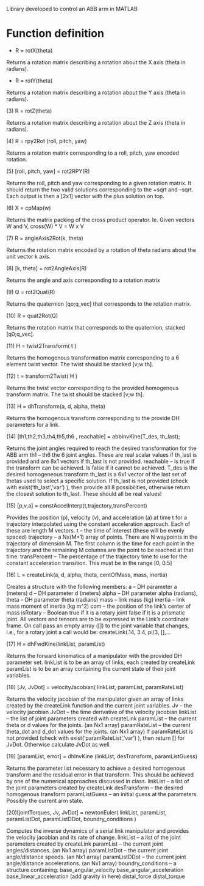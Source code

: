 Library developed to control an ABB arm in MATLAB


# Function definition

* R = rotX(theta) 

Returns a rotation matrix describing a rotation
about the X axis (theta in radians).

* R = rotY(theta) 

Returns a rotation matrix describing a rotation
about the Y axis (theta in radians).

(3) R = rotZ(theta) 

Returns a rotation matrix describing a rotation
about the Z axis (theta in radians).

(4) R = rpy2Rot (roll, pitch, yaw) 

Returns a rotation matrix corresponding to a roll,
pitch, yaw encoded rotation.

(5) [roll, pitch, yaw] = rot2RPY(R)

Returns the roll, pitch and yaw corresponding to a
given rotation matrix. It should return the two
valid solutions corresponding to the +sqrt and 
–sqrt. Each output is then a [2x1] vector with
the plus solution on top.

(6) X = cpMap(w) 

Returns the matrix packing of the cross product
operator. Ie. Given vectors W and V, cross(W) *
V = W x V


(7) R = angleAxis2Rot(k, theta) 

Returns the rotation matrix encoded by a rotation
of theta radians about the unit vector k axis.


(8) [k, theta] = rot2AngleAxis(R) 

Returns the angle and axis corresponding to a
rotation matrix

(9) Q = rot2Quat(R) 

Returns the quaternion [qo;q_vec] that
corresponds to the rotation matrix.

(10) R = quat2Rot(Q)

Returns the rotation matrix that corresponds to
the quaternion, stacked [q0;q_vec]. 

(11) H = twist2Transform( t ) 

Returns the homogenous transformation matrix
corresponding to a 6 element twist vector. The
twist should be stacked [v;w th].

(12) t = transform2Twist( H ) 

Returns the twist vector corresponding to the
provided homogenous transform matrix. The
twist should be stacked [v;w th].

(13) H = dhTransform(a, d, alpha, theta) 

Returns the homogenous transform corresponding
to the provide DH parameters for a link.

(14) [th1,th2,th3,th4,th5,th6 , reachable] = abbInvKine(T_des, th_last);

Returns the joint angles required to reach the desired transformation for the ABB arm
th1 – th6 the 6 joint angles. These are real scalar values if th_last is provided and are 8x1 vectors if th_last is not provided.
reachable – is true if the transform can be achieved. Is false if it cannot be achieved.
T_des is the desired homogeneous transform
th_last is a 6x1 vector of the last set of thetas used to select a specific solution. If th_last is not provided (check with exist(‘th_last’,’var’) ), then provide all 8 possibilities, otherwise return the closest solution to th_last. These should all be real values!


(15) [p,v,a] = constAccelInterp(t,trajectory,transPercent)

Provides the position (p), velocity (v), and acceleration (a) at time t for a trajectory interpolated using the constant acceleration approach. Each of these are length M vectors.
t – the time of interest (these will be evenly spaced)
trajectory – a Nx(M+1) array of points. There are N waypoints in the trajectory of dimension M. The first column is the time for each point in the trajectory and the remaining M columns are the point to be reached at that time.
transPercent – The percentage of the trajectory time to use for the constant acceleration transition. This must be in the range [0, 0.5]


(16) L = createLink(a, d, alpha, theta, centOfMass, mass, inertia) 

Creates a structure with the following members:
a – DH parameter a (meters)
d – DH parameter d (meters)
alpha – DH parameter alpha (radians),
theta – DH parameter theta (radians)
mass – link mass (kg)
inertia – link mass moment of inertia (kg m^2)
com – the position of the link’s center of mass
isRotary – Boolean true if it is a rotary joint false if it is a prismatic joint.
All vectors and tensors are to be expressed in the Link’s coordinate frame.
On call pass an empty array ([]) to the joint variable that changes, i.e., for a rotary joint a call would be: createLink(.14, 3.4, pi/3, [],…

(17) H = dhFwdKine(linkList, paramList)

Returns the forward kinematics of a manipulator with the provided DH parameter set.
linkList is to be an array of links, each created by createLink
paramList is to be an array containing the current state of their joint variables.

(18) [Jv, JvDot] = velocityJacobian( linkList, paramList, paramRateList)

Returns the velocity jacobian of the manipulator given an array of links created by the createLink function and the current joint variables.
Jv – the velocity jacobian
JvDot – the time derivative of the velocity jacobian
linkList – the list of joint parameters created with createLink
paramList – the current theta or d values for the joints. (an Nx1 array)
paramRateList – the current theta_dot and d_dot values for the joints. (an Nx1 array)
If paramRateList is not provided (check with exist(‘paramRateList’,’var’) ), then return [] for JvDot. Otherwise calculate JvDot as well.

(19) [paramList, error] = dhInvKine (linkList, desTransform, paramListGuess)

Returns the parameter list necessary to achieve a desired homogenous transform and the residual error in that transform. This should be achieved by one of the numerical approaches discussed in class.
linkList – a list of the joint parameters created by createLink
desTransform – the desired homogenous transform
paramListGuess – an initial guess at the parameters. Possibly the current arm state.

(20)[jointTorques, Jv, JvDot] = newtonEuler( linkList, paramList, paramListDot, paramListDDot, boundry_conditions )

Computes the inverse dynamics of a serial link manipulator and provides the velocity jacobian and its rate of change.
linkList – a list of the joint parameters created by createLink
paramList – the current joint angles/distances. (an Nx1 array)
paramListDot – the current joint angle/distance speeds. (an Nx1 array)
paramListDDot – the current joint angle/distance accelerations. (an Nx1 array)
boundry_conditions – a structure containing:
base_angular_velocity
base_angular_acceleration
base_linear_acceleration (add gravity in here)
distal_force
distal_torque




